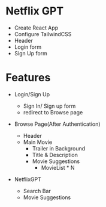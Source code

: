 # Netflix GPT

- Create React App
- Configure TailwindCSS
- Header
- Login form
- Sign Up form


# Features 
- Login/Sign Up
    - Sign In/ Sign up form
    - redirect to Browse page
- Browse Page(After Authentication)
    - Header 
    - Main Movie
        - Trailer in Background
        - Title & Description
        - Movie Suggestions
            - MovieList * N

- NetflixGPT
    - Search Bar
    - Movie Suggestions